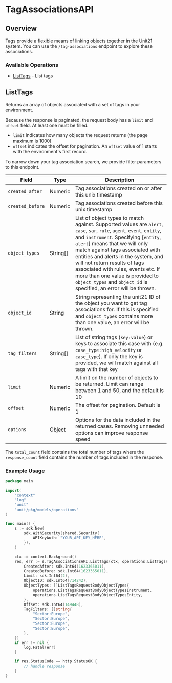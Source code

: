 # TagAssociationsAPI

## Overview

Tags provide a flexible means of linking objects together in the Unit21 system. You can use the `/tag-associations` endpoint to explore these associations.


### Available Operations

* [ListTags](#listtags) - List tags

## ListTags

Returns an array of objects associated with a set of tags in your environment.     

Because the response is paginated, the request body has a `limit` and `offset` field. At least one must be filled.
* `limit`  indicates how many objects the request returns (the page maximum is 1000)
* `offset` indicates the offset for pagination. An `offset` value of 1 starts with the environment's first record.

To narrow down your tag association search, we provide filter parameters to this endpoint.

  | Field                   | Type        | Description                                                                                                       |
  | ----------------------- | ----------- | ----------------------------------------------------------------------------------------------------------------- |
  | `created_after`         | Numeric     | Tag associations created on or after this unix timestamp                                                          |
  | `created_before`        | Numeric     | Tag associations created before this unix timestamp                                                               |
  | `object_types`          | String[]    | List of object types to match against. Supported values are `alert`, `case`, `sar`, `rule`, `agent`, `event`, `entity`, and `instrument`. Specifying [`entity`, `alert`] means that we will only match against tags associated with entities and alerts in the system, and will not return results of tags associated with rules, events etc. If more than one value is provided to `object_types` and `object_id` is specified, an error will be thrown.     |
  | `object_id`             | String      | String representing the unit21 ID of the object you want to get tag associations for. If this is specified and `object_types` contains more than one value, an error will be thrown.                    |
  | `tag_filters`           | String[]    | List of string tags (`key:value`) or keys to associate this case with (e.g. `case_type:high_velocity` or `case_type`). If only the key is provided, we will match against all tags with that key        |
  | `limit`                 | Numeric     | A limit on the number of objects to be returned. Limit can range between 1 and 50, and the default is 10          |
  | `offset`                | Numeric     | The offset for pagination. Default is 1                                                                           |
  | `options`               | Object      | Options for the data included in the returned cases. Removing unneeded options can improve response speed         |


The `total_count` field contains the total number of tags where the  `response_count` field contains the number of tags included in the response.


### Example Usage

```go
package main

import(
	"context"
	"log"
	"unit"
	"unit/pkg/models/operations"
)

func main() {
    s := sdk.New(
        sdk.WithSecurity(shared.Security{
            APIKeyAuth: "YOUR_API_KEY_HERE",
        }),
    )

    ctx := context.Background()
    res, err := s.TagAssociationsAPI.ListTags(ctx, operations.ListTagsRequestBody{
        CreatedAfter: sdk.Int64(1623365011),
        CreatedBefore: sdk.Int64(1623365011),
        Limit: sdk.Int64(2),
        ObjectID: sdk.Int64(714242),
        ObjectTypes: []ListTagsRequestBodyObjectTypes{
            operations.ListTagsRequestBodyObjectTypesInstrument,
            operations.ListTagsRequestBodyObjectTypesEntity,
        },
        Offset: sdk.Int64(149448),
        TagFilters: []string{
            "Sector:Europe",
            "Sector:Europe",
            "Sector:Europe",
            "Sector:Europe",
        },
    })
    if err != nil {
        log.Fatal(err)
    }

    if res.StatusCode == http.StatusOK {
        // handle response
    }
}
```
